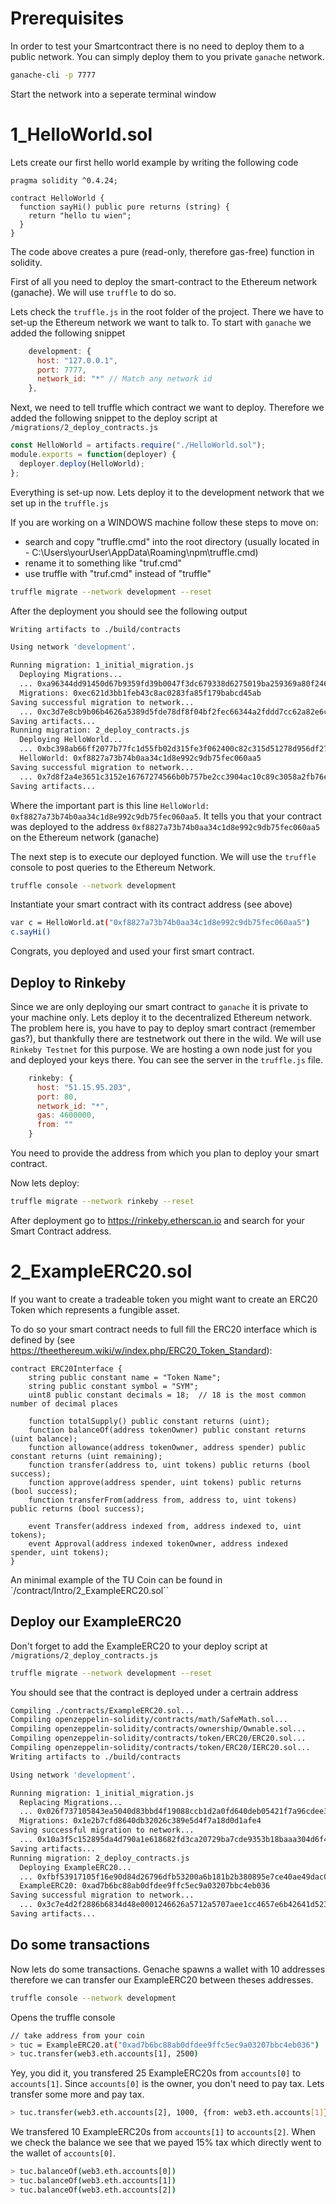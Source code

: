 # Prerequisites

In order to test your Smartcontract there is no need to deploy them to a public network. You can simply deploy them to you private `ganache` network.

```bash
ganache-cli -p 7777
```

Start the network into a seperate terminal window

# 1_HelloWorld.sol

Lets create our first hello world example by writing the following code

```solidity
pragma solidity ^0.4.24;

contract HelloWorld {
  function sayHi() public pure returns (string) {
    return "hello tu wien";
  }
}
```

The code above creates a pure (read-only, therefore gas-free) function in solidity.

First of all you need to deploy the smart-contract to the Ethereum network (ganache). We will use `truffle` to do so.

Lets check the `truffle.js` in the root folder of the project. There we have to set-up the Ethereum network we want to talk to. To start with `ganache` we added the following snippet

```javascript
    development: {
      host: "127.0.0.1",
      port: 7777,
      network_id: "*" // Match any network id
    },
```

Next, we need to tell truffle which contract we want to deploy. Therefore we added the following snippet to the deploy script at `/migrations/2_deploy_contracts.js`

```javascript
const HelloWorld = artifacts.require("./HelloWorld.sol");
module.exports = function(deployer) {
  deployer.deploy(HelloWorld);
};
```

Everything is set-up now. Lets deploy it to the development network that we set up in the `truffle.js`

If you are working on a WINDOWS machine follow these steps to move on:

- search and copy "truffle.cmd" into the root directory (usually located in - C:\Users\yourUser\AppData\Roaming\npm\truffle.cmd)
- rename it to something like "truf.cmd"
- use truffle with "truf.cmd" instead of "truffle"

```bash
truffle migrate --network development --reset
```

After the deployment you should see the following output

```bash
Writing artifacts to ./build/contracts

Using network 'development'.

Running migration: 1_initial_migration.js
  Deploying Migrations...
  ... 0xa96344dd91450d67b9359fd39b0047f3dc679338d6275019ba259369a80f246a
  Migrations: 0xec621d3bb1feb43c8ac0283fa85f179babcd45ab
Saving successful migration to network...
  ... 0xc3d7e8cb9b06b4626a5389d5fde78df8f04bf2fec66344a2fddd7cc62a82e6c1
Saving artifacts...
Running migration: 2_deploy_contracts.js
  Deploying HelloWorld...
  ... 0xbc398ab66ff2077b77fc1d55fb02d315fe3f062400c82c315d51278d956df27a
  HelloWorld: 0xf8827a73b74b0aa34c1d8e992c9db75fec060aa5
Saving successful migration to network...
  ... 0x7d8f2a4e3651c3152e16767274566b0b757be2cc3904ac10c89c3058a2fb76ee
Saving artifacts...
```

Where the important part is this line `HelloWorld: 0xf8827a73b74b0aa34c1d8e992c9db75fec060aa5`. It tells you that your contract was deployed to the address `0xf8827a73b74b0aa34c1d8e992c9db75fec060aa5` on the Ethereum network (ganache)

The next step is to execute our deployed function. We will use the `truffle` console to post queries to the Ethereum Network.

```bash
truffle console --network development
```

Instantiate your smart contract with its contract address (see above)

```bash
var c = HelloWorld.at("0xf8827a73b74b0aa34c1d8e992c9db75fec060aa5")
c.sayHi()
```

Congrats, you deployed and used your first smart contract.

## Deploy to Rinkeby

Since we are only deploying our smart contract to `ganache` it is private to your machine only. Lets deploy it to the decentralized Ethereum network. The problem here is, you have to pay to deploy smart contract (remember gas?), but thankfully there are testnetwork out there in the wild. We will use `Rinkeby Testnet` for this purpose. We are hosting a own node just for you and deployed your keys there. You can see the server in the `truffle.js` file.

```javascript
    rinkeby: {
      host: "51.15.95.203",
      port: 80,
      network_id: "*",
      gas: 4600000,
      from: ""
    }
```

You need to provide the address from which you plan to deploy your smart contract.

Now lets deploy:

```bash
truffle migrate --network rinkeby --reset
```

After deployment go to https://rinkeby.etherscan.io and search for your Smart Contract address.

# 2_ExampleERC20.sol

If you want to create a tradeable token you might want to create an ERC20 Token which represents a fungible asset.

To do so your smart contract needs to full fill the ERC20 interface which is defined by (see https://theethereum.wiki/w/index.php/ERC20_Token_Standard):

```solidity
contract ERC20Interface {
    string public constant name = "Token Name";
    string public constant symbol = "SYM";
    uint8 public constant decimals = 18;  // 18 is the most common number of decimal places

    function totalSupply() public constant returns (uint);
    function balanceOf(address tokenOwner) public constant returns (uint balance);
    function allowance(address tokenOwner, address spender) public constant returns (uint remaining);
    function transfer(address to, uint tokens) public returns (bool success);
    function approve(address spender, uint tokens) public returns (bool success);
    function transferFrom(address from, address to, uint tokens) public returns (bool success);

    event Transfer(address indexed from, address indexed to, uint tokens);
    event Approval(address indexed tokenOwner, address indexed spender, uint tokens);
}
```

An minimal example of the TU Coin can be found in `/contract/Intro/2_ExampleERC20.sol``

## Deploy our ExampleERC20

Don't forget to add the ExampleERC20 to your deploy script at `/migrations/2_deploy_contracts.js`

```bash
truffle migrate --network development --reset
```

You should see that the contract is deployed under a certrain address

```bash
Compiling ./contracts/ExampleERC20.sol...
Compiling openzeppelin-solidity/contracts/math/SafeMath.sol...
Compiling openzeppelin-solidity/contracts/ownership/Ownable.sol...
Compiling openzeppelin-solidity/contracts/token/ERC20/ERC20.sol...
Compiling openzeppelin-solidity/contracts/token/ERC20/IERC20.sol...
Writing artifacts to ./build/contracts

Using network 'development'.

Running migration: 1_initial_migration.js
  Replacing Migrations...
  ... 0x026f737105843ea5040d83bbd4f19088ccb1d2a0fd640deb05421f7a96cdee35
  Migrations: 0x1e2b7cfd8640db32026c389e5d4f7a18d0d1afe4
Saving successful migration to network...
  ... 0x10a3f5c152895da4d790a1e618682fd3ca20729ba7cde9353b18baaa304d6f40
Saving artifacts...
Running migration: 2_deploy_contracts.js
  Deploying ExampleERC20...
  ... 0xfbf53917105f16e90d84d26796dfb53200a6b181b2b380895e7ce40ae49dac08
  ExampleERC20: 0xad7b6bc88ab0dfdee9ffc5ec9a03207bbc4eb036
Saving successful migration to network...
  ... 0x3c7e4d2f2886b6834d48e0001246626a5712a5707aee1cc4657e6b42641d5235
Saving artifacts...
```

## Do some transactions

Now lets do some transactions. Genache spawns a wallet with 10 addresses therefore we can transfer our ExampleERC20 between theses addresses.

```bash
truffle console --network development
```

Opens the truffle console

```bash
// take address from your coin
> tuc = ExampleERC20.at("0xad7b6bc88ab0dfdee9ffc5ec9a03207bbc4eb036")
> tuc.transfer(web3.eth.accounts[1], 2500)
```

Yey, you did it, you transfered 25 ExampleERC20s from `accounts[0]` to `accounts[1]`. Since `accounts[0]` is the owner, you don't need to pay tax. Lets transfer some more and pay tax.

```bash
> tuc.transfer(web3.eth.accounts[2], 1000, {from: web3.eth.accounts[1]})
```

We transfered 10 ExampleERC20s from `accounts[1]` to `accounts[2]`. When we check the balance we see that we payed 15% tax which directly went to the wallet of `accounts[0]`.

```bash
> tuc.balanceOf(web3.eth.accounts[0])
> tuc.balanceOf(web3.eth.accounts[1])
> tuc.balanceOf(web3.eth.accounts[2])
```

